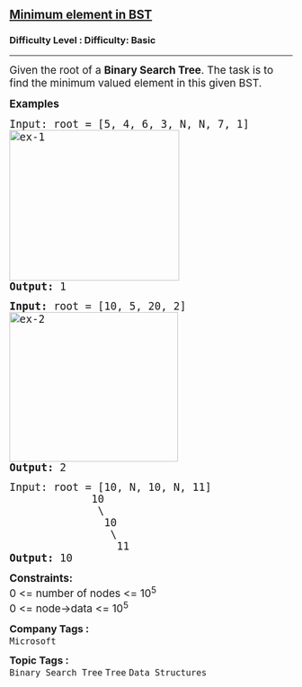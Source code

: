 <h2><a href="https://www.geeksforgeeks.org/problems/minimum-element-in-bst/1">Minimum element in BST</a></h2><h3>Difficulty Level : Difficulty: Basic</h3><hr><div class="problems_problem_content__Xm_eO"><p><span style="font-size: 14pt;">Given the root of a <strong>Binary Search Tree</strong>. The task is to find the minimum valued element in this given BST. </span></p>
<p><span style="font-size: 14pt;"><strong>Examples</strong></span></p>
<pre><span style="font-size: 14pt;">Input: root = [5, 4, 6, 3, N, N, 7, 1]
<img src="https://media.geeksforgeeks.org/wp-content/uploads/20240924170437/ex-1.webp" alt="ex-1" width="302" height="268">
<strong>Output: </strong>1
</span></pre>
<pre><span style="font-size: 14pt;"><strong>Input: </strong>root =<strong> </strong>[10, 5, 20, 2]
<img src="https://media.geeksforgeeks.org/wp-content/uploads/20240924170436/ex-2.webp" alt="ex-2" width="300" height="266">
<strong>Output: </strong>2</span></pre>
<pre><span style="font-size: 14pt;">Input: root = [10, N, 10, N, 11]
  &nbsp; &nbsp; &nbsp; &nbsp; &nbsp; &nbsp;10
 &nbsp; &nbsp; &nbsp; &nbsp; &nbsp; &nbsp; &nbsp;\
 &nbsp; &nbsp; &nbsp; &nbsp; &nbsp; &nbsp; &nbsp; 10
 &nbsp; &nbsp; &nbsp; &nbsp; &nbsp; &nbsp; &nbsp;  \
 &nbsp; &nbsp; &nbsp; &nbsp; &nbsp; &nbsp; &nbsp; &nbsp;&nbsp;11
<strong>Output: </strong>10</span></pre>
<p><span style="font-size: 14pt;"><strong>Constraints:</strong><br>0 &lt;= number of nodes &lt;= 10<sup>5<br></sup>0 &lt;= node-&gt;data &lt;= 10<sup>5</sup><sup><br></sup></span></p></div><p><span style=font-size:18px><strong>Company Tags : </strong><br><code>Microsoft</code>&nbsp;<br><p><span style=font-size:18px><strong>Topic Tags : </strong><br><code>Binary Search Tree</code>&nbsp;<code>Tree</code>&nbsp;<code>Data Structures</code>&nbsp;

